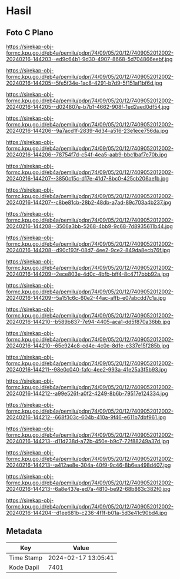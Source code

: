 # Hasil

## Foto C Plano

https://sirekap-obj-formc.kpu.go.id/eb4a/pemilu/pdpr/74/09/05/20/12/7409052012002-20240216-144203--ed9c64b1-9d30-4907-8668-5d704866eebf.jpg

https://sirekap-obj-formc.kpu.go.id/eb4a/pemilu/pdpr/74/09/05/20/12/7409052012002-20240216-144205--5fe5f34e-1ac8-4291-b7d9-5f151af1bf6d.jpg

https://sirekap-obj-formc.kpu.go.id/eb4a/pemilu/pdpr/74/09/05/20/12/7409052012002-20240216-144205--d024807e-b7b1-4662-908f-1ed2aed0df54.jpg

https://sirekap-obj-formc.kpu.go.id/eb4a/pemilu/pdpr/74/09/05/20/12/7409052012002-20240216-144206--9a7acd1f-2839-4d34-a516-23e1ece756da.jpg

https://sirekap-obj-formc.kpu.go.id/eb4a/pemilu/pdpr/74/09/05/20/12/7409052012002-20240216-144206--78754f7d-c54f-4ea5-aab9-bbc1baf7e70b.jpg

https://sirekap-obj-formc.kpu.go.id/eb4a/pemilu/pdpr/74/09/05/20/12/7409052012002-20240216-144207--3850c15c-d17e-41d7-8bc0-425cb206ae1b.jpg

https://sirekap-obj-formc.kpu.go.id/eb4a/pemilu/pdpr/74/09/05/20/12/7409052012002-20240216-144207--c8be81cb-28b2-48db-a7ad-89c703a4b237.jpg

https://sirekap-obj-formc.kpu.go.id/eb4a/pemilu/pdpr/74/09/05/20/12/7409052012002-20240216-144208--3506a3bb-5268-4bb9-9c68-7d8935611b44.jpg

https://sirekap-obj-formc.kpu.go.id/eb4a/pemilu/pdpr/74/09/05/20/12/7409052012002-20240216-144208--d90c193f-08d7-4ee2-9ce2-849da8ecb76f.jpg

https://sirekap-obj-formc.kpu.go.id/eb4a/pemilu/pdpr/74/09/05/20/12/7409052012002-20240216-144209--2ece803e-4d0c-4bfb-bff4-8c4717bbb92a.jpg

https://sirekap-obj-formc.kpu.go.id/eb4a/pemilu/pdpr/74/09/05/20/12/7409052012002-20240216-144209--5a151c6c-60e2-44ac-affb-e07abcdd7c1a.jpg

https://sirekap-obj-formc.kpu.go.id/eb4a/pemilu/pdpr/74/09/05/20/12/7409052012002-20240216-144210--b589b837-7e94-4405-aca1-dd5f870a36bb.jpg

https://sirekap-obj-formc.kpu.go.id/eb4a/pemilu/pdpr/74/09/05/20/12/7409052012002-20240216-144210--65e924c8-cd4e-4c0e-8d1e-e337e15f285b.jpg

https://sirekap-obj-formc.kpu.go.id/eb4a/pemilu/pdpr/74/09/05/20/12/7409052012002-20240216-144211--98e0c040-fafc-4ee2-993a-41e25a3f5b93.jpg

https://sirekap-obj-formc.kpu.go.id/eb4a/pemilu/pdpr/74/09/05/20/12/7409052012002-20240216-144212--a99e526f-a0f2-4249-8b6b-79517e124334.jpg

https://sirekap-obj-formc.kpu.go.id/eb4a/pemilu/pdpr/74/09/05/20/12/7409052012002-20240216-144212--668f303c-604b-410a-9f46-e611b7dbf961.jpg

https://sirekap-obj-formc.kpu.go.id/eb4a/pemilu/pdpr/74/09/05/20/12/7409052012002-20240216-144213--d11d238d-a72b-450e-b9c7-72f88249a37d.jpg

https://sirekap-obj-formc.kpu.go.id/eb4a/pemilu/pdpr/74/09/05/20/12/7409052012002-20240216-144213--a412ae8e-304a-40f9-9c46-8b6ea498d407.jpg

https://sirekap-obj-formc.kpu.go.id/eb4a/pemilu/pdpr/74/09/05/20/12/7409052012002-20240216-144213--6a8e437e-ed7a-4810-be92-68b863c382f0.jpg

https://sirekap-obj-formc.kpu.go.id/eb4a/pemilu/pdpr/74/09/05/20/12/7409052012002-20240216-144204--d1ee681b-c236-4f1f-b01a-5d3e41c90bd4.jpg


## Metadata

| Key        | Value               |
| ---------- | ------------------- |
| Time Stamp | 2024-02-17 13:05:41 |
| Kode Dapil | 7401                |



